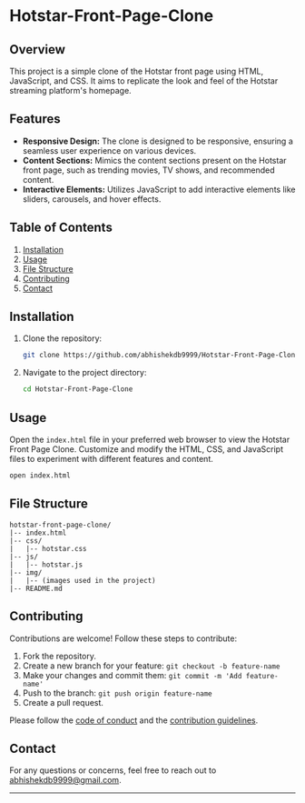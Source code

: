 # Hotstar-Front-Page-Clone

## Overview

This project is a simple clone of the Hotstar front page using HTML, JavaScript, and CSS. It aims to replicate the look and feel of the Hotstar streaming platform's homepage.

## Features

- **Responsive Design:** The clone is designed to be responsive, ensuring a seamless user experience on various devices.
- **Content Sections:** Mimics the content sections present on the Hotstar front page, such as trending movies, TV shows, and recommended content.
- **Interactive Elements:** Utilizes JavaScript to add interactive elements like sliders, carousels, and hover effects.

## Table of Contents

1. [Installation](#installation)
2. [Usage](#usage)
3. [File Structure](#file-structure)
4. [Contributing](#contributing)
5. [Contact](#contact)


## Installation

1. Clone the repository:

    ```bash
    git clone https://github.com/abhishekdb9999/Hotstar-Front-Page-Clone.git
    ```

2. Navigate to the project directory:

    ```bash
    cd Hotstar-Front-Page-Clone
    ```

## Usage

Open the `index.html` file in your preferred web browser to view the Hotstar Front Page Clone. Customize and modify the HTML, CSS, and JavaScript files to experiment with different features and content.

```bash
open index.html
```

## File Structure

```plaintext
hotstar-front-page-clone/
|-- index.html
|-- css/
|   |-- hotstar.css
|-- js/
|   |-- hotstar.js
|-- img/
|   |-- (images used in the project)
|-- README.md
```

## Contributing

Contributions are welcome! Follow these steps to contribute:

1. Fork the repository.
2. Create a new branch for your feature: `git checkout -b feature-name`
3. Make your changes and commit them: `git commit -m 'Add feature-name'`
4. Push to the branch: `git push origin feature-name`
5. Create a pull request.

Please follow the [code of conduct](CODE_OF_CONDUCT.md) and the [contribution guidelines](CONTRIBUTING.md).


## Contact

For any questions or concerns, feel free to reach out to [abhishekdb9999@gmail.com](mailto:abhishekdb9999@gmail.com).

---

